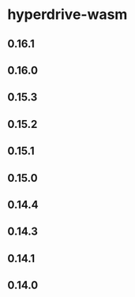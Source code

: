 # hyperdrive-wasm

## 0.16.1

## 0.16.0

## 0.15.3

## 0.15.2

## 0.15.1

## 0.15.0

## 0.14.4

## 0.14.3

## 0.14.1

## 0.14.0
